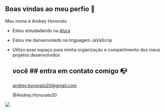## Boas vindas ao meu perfio 🖤

Meu nome é Andrey Honorato 

- Estou estudadando na [Alura](https://www.alura.com.br) 
- Estou me dansenvoledo na linguagem JaVaScrip
- Utilizo esse espaço para minha organização e compartimento dos meus projetos desenvolvidos
  
  ## você ## entra em contato comigo 📭

  andrey.honorato20@gmail.com
  
  @Andrey.Honorato20



![](https://media1.tenor.com/m/8ctGtM0JDmUAAAAC/marvel-avengers.gif)


   
